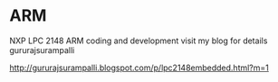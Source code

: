 # ARM
NXP LPC 2148 ARM coding and development
visit my blog for details gururajsurampalli

http://gururajsurampalli.blogspot.com/p/lpc2148embedded.html?m=1

